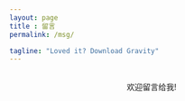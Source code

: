 ```yaml
---
layout: page
title : 留言
permalink: /msg/

tagline: "Loved it? Download Gravity"
---
```


<br>

<div class="msg">

  <center>欢迎留言给我!</center>

</div>
  
  <section class="post-footer-item comment">
    <div id="disqus_thread"></div> 
    <div id="gitalk_container"></div>
</section>

  <br>

